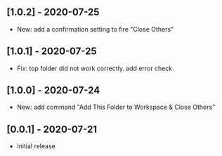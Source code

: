 ## [1.0.2] - 2020-07-25

- New: add a confirmation setting to fire "Close Others"

## [1.0.1] - 2020-07-25

- Fix: top folder did not work correctly. add error check.

## [1.0.0] - 2020-07-24

- New: add command "Add This Folder to Workspace & Close Others"

## [0.0.1] - 2020-07-21

- Initial release
